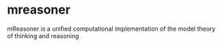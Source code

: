 # mreasoner
mReasoner is a unified computational implementation of the model theory of thinking and reasoning
